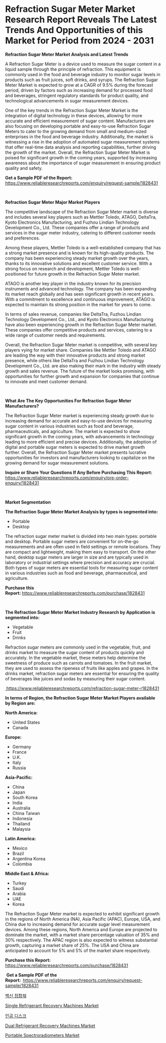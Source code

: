 <p><h1>Refraction Sugar Meter Market Research Report Reveals The Latest Trends And Opportunities of this Market for Period from 2024 - 2031</h1></p><p><strong>Refraction Sugar Meter Market Analysis and Latest Trends</strong></p>
<p><p>A Refraction Sugar Meter is a device used to measure the sugar content in a liquid sample through the principle of refraction. This equipment is commonly used in the food and beverage industry to monitor sugar levels in products such as fruit juices, soft drinks, and syrups. The Refraction Sugar Meter Market is expected to grow at a CAGR of 9.5% during the forecast period, driven by factors such as increasing demand for processed food and beverages, stringent regulatory standards for product quality, and technological advancements in sugar measurement devices.</p><p>One of the key trends in the Refraction Sugar Meter Market is the integration of digital technology in these devices, allowing for more accurate and efficient measurement of sugar content. Manufacturers are also focusing on developing portable and easy-to-use Refraction Sugar Meters to cater to the growing demand from small and medium-sized enterprises in the food and beverage industry. Additionally, the market is witnessing a rise in the adoption of automated sugar measurement systems that offer real-time data analysis and reporting capabilities, further driving the growth of the market. Overall, the Refraction Sugar Meter Market is poised for significant growth in the coming years, supported by increasing awareness about the importance of sugar measurement in ensuring product quality and safety.</p></p>
<p><strong>Get a Sample PDF of the Report:&nbsp;</strong> <a href="https://www.reliableresearchreports.com/enquiry/request-sample/1828431">https://www.reliableresearchreports.com/enquiry/request-sample/1828431</a></p>
<p>&nbsp;</p>
<p><strong>Refraction Sugar Meter Major Market Players</strong></p>
<p><p>The competitive landscape of the Refraction Sugar Meter market is diverse and includes several key players such as Mettler Toledo, ATAGO, DeltaTra, Kyoto Electronics Manufacturing, and Fuzhou Lindian Technology Development Co., Ltd. These companies offer a range of products and services in the sugar meter industry, catering to different customer needs and preferences.</p><p>Among these players, Mettler Toledo is a well-established company that has a strong market presence and is known for its high-quality products. The company has been experiencing steady market growth over the years, thanks to its innovative solutions and excellent customer service. With a strong focus on research and development, Mettler Toledo is well-positioned for future growth in the Refraction Sugar Meter market.</p><p>ATAGO is another key player in the industry known for its precision instruments and advanced technology. The company has been expanding its market reach globally and has seen significant growth in recent years. With a commitment to excellence and continuous improvement, ATAGO is expected to maintain its strong position in the market for years to come.</p><p>In terms of sales revenue, companies like DeltaTra, Fuzhou Lindian Technology Development Co., Ltd., and Kyoto Electronics Manufacturing have also been experiencing growth in the Refraction Sugar Meter market. These companies offer competitive products and services, catering to a wide range of customer needs and requirements.</p><p>Overall, the Refraction Sugar Meter market is competitive, with several key players vying for market share. Companies like Mettler Toledo and ATAGO are leading the way with their innovative products and strong market presence, while others like DeltaTra and Fuzhou Lindian Technology Development Co., Ltd. are also making their mark in the industry with steady growth and sales revenue. The future of the market looks promising, with opportunities for further growth and expansion for companies that continue to innovate and meet customer demand.</p></p>
<p>&nbsp;</p>
<p><strong>What Are The Key Opportunities For Refraction Sugar Meter Manufacturers?</strong></p>
<p><p>The Refraction Sugar Meter market is experiencing steady growth due to increasing demand for accurate and easy-to-use devices for measuring sugar content in various industries such as food and beverage, pharmaceuticals, and agriculture. The market is expected to show significant growth in the coming years, with advancements in technology leading to more efficient and precise devices. Additionally, the adoption of digital and portable sugar meters is expected to drive market growth further. Overall, the Refraction Sugar Meter market presents lucrative opportunities for investors and manufacturers looking to capitalize on the growing demand for sugar measurement solutions.</p></p>
<p><strong>Inquire or Share Your Questions If Any Before Purchasing This Report:</strong> <a href="https://www.reliableresearchreports.com/enquiry/pre-order-enquiry/1828431">https://www.reliableresearchreports.com/enquiry/pre-order-enquiry/1828431</a></p>
<p>&nbsp;</p>
<p><strong>Market Segmentation</strong></p>
<p><strong>The Refraction Sugar Meter Market Analysis by types is segmented into:</strong></p>
<p><ul><li>Portable</li><li>Desktop</li></ul></p>
<p><p>The refraction sugar meter market is divided into two main types: portable and desktop. Portable sugar meters are convenient for on-the-go measurements and are often used in field settings or remote locations. They are compact and lightweight, making them easy to transport. On the other hand, desktop sugar meters are larger in size and are typically used in laboratory or industrial settings where precision and accuracy are crucial. Both types of sugar meters are essential tools for measuring sugar content in various industries such as food and beverage, pharmaceutical, and agriculture.</p></p>
<p><strong>Purchase this Report:&nbsp;</strong><a href="https://www.reliableresearchreports.com/purchase/1828431">https://www.reliableresearchreports.com/purchase/1828431</a></p>
<p>&nbsp;</p>
<p><strong>The Refraction Sugar Meter Market Industry Research by Application is segmented into:</strong></p>
<p><ul><li>Vegetable</li><li>Fruit</li><li>Drinks</li></ul></p>
<p><p>Refraction sugar meters are commonly used in the vegetable, fruit, and drinks market to measure the sugar content of products quickly and accurately. In the vegetable market, these meters help determine the sweetness of produce such as carrots and tomatoes. In the fruit market, they are used to assess the ripeness of fruits like apples and grapes. In the drinks market, refraction sugar meters are essential for ensuring the quality of beverages like juices and sodas by measuring their sugar content.</p></p>
<p><a href="https://www.reliableresearchreports.com/refraction-sugar-meter-r1828431">&nbsp;https://www.reliableresearchreports.com/refraction-sugar-meter-r1828431</a></p>
<p><strong>In terms of Region, the Refraction Sugar Meter Market Players available by Region are:</strong></p>
<p>
    <p> <strong> North America: </strong>
        <ul>
            <li>United States</li>
            <li>Canada</li>
        </ul>
        </p> 
    <p> <strong> Europe: </strong>
        <ul>
            <li>Germany</li>
            <li>France</li>
            <li>U.K.</li>
            <li>Italy</li>
            <li>Russia</li>
        </ul>
        </p> 
    <p> <strong> Asia-Pacific: </strong>
        <ul>
            <li>China</li>
            <li>Japan</li>
            <li>South Korea</li>
            <li>India</li>
            <li>Australia</li>
            <li>China Taiwan</li>
            <li>Indonesia</li>
            <li>Thailand</li>
            <li>Malaysia</li>
        </ul>
        </p> 
    <p> <strong> Latin America: </strong>
        <ul>
            <li>Mexico</li>
            <li>Brazil</li>
            <li>Argentina Korea</li>
            <li>Colombia</li>
        </ul>
        </p> 
    <p> <strong> Middle East & Africa: </strong>
        <ul>
            <li>Turkey</li>
            <li>Saudi</li>
            <li>Arabia</li>
            <li>UAE</li>
            <li>Korea</li>
        </ul>
    </p>
    </p>
<p><p>The Refraction Sugar Meter market is expected to exhibit significant growth in the regions of North America (NA), Asia Pacific (APAC), Europe, USA, and China due to increasing demand for accurate sugar level measurement devices. Among these regions, North America and Europe are projected to dominate the market, with a market share percentage valuation of 35% and 30% respectively. The APAC region is also expected to witness substantial growth, capturing a market share of 25%. The USA and China are anticipated to account for 5% and 5% of the market share respectively.</p></p>
<p><strong>Purchase this Report: </strong><a href="https://www.reliableresearchreports.com/purchase/1828431">https://www.reliableresearchreports.com/purchase/1828431</a></p>
<p>&nbsp;<strong>Get a Sample PDF of the Report:&nbsp;&nbsp;</strong><a href="https://www.reliableresearchreports.com/enquiry/request-sample/1828431">https://www.reliableresearchreports.com/enquiry/request-sample/1828431</a></p>
<p><strong></strong></p>
<p><p><a href="https://github.com/berlianaparadilla48/Market-Research-Report-List-2/blob/main/842292671198.md">백신 접합체</a></p><p><a href="https://github.com/nairnboy/Market-Research-Report-List-1/blob/main/single-refrigerant-recovery-machines-market.md">Single Refrigerant Recovery Machines Market</a></p><p><a href="https://github.com/mdmazharulnwr786/Market-Research-Report-List-2/blob/main/705744171199.md">인공 디스크</a></p><p><a href="https://github.com/hraymond91428/Market-Research-Report-List-1/blob/main/dual-refrigerant-recovery-machines-market.md">Dual Refrigerant Recovery Machines Market</a></p><p><a href="https://github.com/AmbushAL/Market-Research-Report-List-1/blob/main/portable-spectroradiometers-market.md">Portable Spectroradiometers Market</a></p></p>